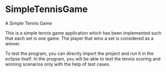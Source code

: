 # SimpleTennisGame
A Simple Tennis Game

This is a simple tennis game application which has been implemented such that each set is one game. The player that wins a set is considered as a winner.

To test the program, you can directly import the project and run it in the eclipse itself. In the program, you will be able to test the tennis scoring and winning scenarios only with the help of test cases.
